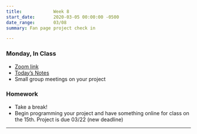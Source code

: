 ```yaml
---
title:            Week 8
start_date:       2020-03-05 00:00:00 -0500
date_range:       03/08
summary: Fan page project check in

---
```


### Monday, In Class

- [Zoom link](https://zoom.us/j/7047994536?pwd=RThBZ0oyWHd5M2RZcmFNQUVwUFJHUT09)
- [Today&rsquo;s Notes](https://paper.dropbox.com/doc/Penn-Week-8a-Fan-Page-Project-Check-In--BGebfHSsytAwztoLOBUPHYG_AQ-W5hCWtVSrRWoo4CArLXB9)
- Small group meetings on your project

### Homework
- Take a break! 
- Begin programming your project and have something online for class on the 15th. Project is due 03/22 (new deadline)

---